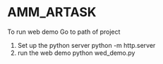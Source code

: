 # AMM_ARTASK
To run web demo
Go to path of project
1. Set up the python server
python -m http.server
2. run the web demo
python wed_demo.py